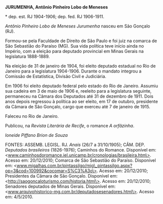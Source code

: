 **JURUMENHA, Antônio Pinheiro Lobo de Meneses**

\* dep. est. RJ 1904-1906; dep. fed. RJ 1906-1911.

*Antônio Pinheiro Lobo de Meneses Jurumenha* nasceu em São Gonçalo (RJ).

Formou-se pela Faculdade de Direito de São Paulo e foi juiz na comarca
de São Sebastião do Paraíso (MG). Sua vida política teve início ainda no
Império, com a eleição para deputado provincial em Minas Gerais na
legislatura 1888-1889.

Na eleição de 31 de janeiro de 1904, foi eleito deputado estadual no Rio
de Janeiro para a legislatura 1904-1906. Durante o mandato integrou a
Comissão de Estatística, Divisão Civil e Judiciária.

Em 1906 foi eleito deputado federal pelo estado do Rio de Janeiro.
Assumiu sua cadeira em 3 de maio de 1906 e, reeleito para a legislatura
seguinte, permaneceu na Câmara dos Deputados até 31 de dezembro de 1911.
Dois anos depois regressou à política ao ser eleito, em 17 de outubro,
presidente da Câmara de São Gonçalo, cargo que exerceu até 7 de janeiro
de 1915.

Faleceu no Rio de Janeiro.

Publicou, na *Revista Literária de Recife*, o romance *A orfãzinha*.

*Ioneide Piffano Brion de Souza*

FONTES: ASSEMB. LEGISL. RJ. *Anais* (26/7 a 31/10/1905); CÂM. DEP.
*Deputados brasileiros* (1826-1976); Caminhos do Romance. Disponível em:
\<www.caminhosdoromance.iel.unicamp.br/cronologias/brasileira.htm\>.
Acesso em: 20/12/2010; Comarca de São Sebastião do Paraíso. Disponível
em:
\<www.migalhas.com.br/pintassilgo/mig\_pintassilgo.aspx?op=3&cod=100992&cocomar=S%C3%A3o\>.
Acesso em: 20/12/2010; Presidentes da Câmara de São Gonçalo. Disponível
em: \<http://saogoncaloturismo.com/historia.html\>. Acesso em:
20/12/2010; Senadores deputados de Minas Gerais. Disponível em:
\<www.arquivohistorico-mg.com.br/deputadosesenadores.html\>. Acesso em:
4/5/2010.
